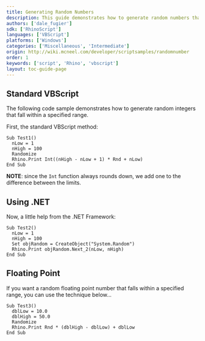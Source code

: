 ```yaml
---
title: Generating Random Numbers
description: This guide demonstrates how to generate random numbers that fall within a specified range using RhinoScript.
authors: ['dale_fugier']
sdk: ['RhinoScript']
languages: ['VBScript']
platforms: ['Windows']
categories: ['Miscellaneous', 'Intermediate']
origin: http://wiki.mcneel.com/developer/scriptsamples/randomnumber
order: 1
keywords: ['script', 'Rhino', 'vbscript']
layout: toc-guide-page
---
```


 
## Standard VBScript

The following code sample demonstrates how to generate random integers that fall within a specified range.

First, the standard VBScript method:

```vbnet
Sub Test1()
  nLow = 1
  nHigh = 100
  Randomize
  Rhino.Print Int((nHigh - nLow + 1) * Rnd + nLow)
End Sub
```

**NOTE**: since the `Int` function always rounds down, we add one to the difference between the limits.

## Using .NET

Now, a little help from the .NET Framework:

```vbnet
Sub Test2()
  nLow = 1
  nHigh = 100
  Set objRandom = CreateObject("System.Random")
  Rhino.Print objRandom.Next_2(nLow, nHigh)
End Sub
```

## Floating Point

If you want a random floating point number that falls within a specified range, you can use the technique below...

```vbnet
Sub Test3()
  dblLow = 10.0
  dblHigh = 50.0
  Randomize
  Rhino.Print Rnd * (dblHigh - dblLow) + dblLow
End Sub
```
